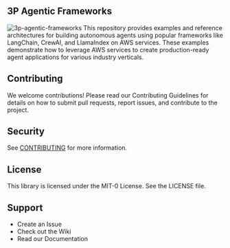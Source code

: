 ## 3P Agentic Frameworks
![3p-agentic-frameworks](assets/3p-agent-frameworks.png)
This repository provides examples and reference architectures for building autonomous agents using popular frameworks like LangChain, CrewAI, and LlamaIndex on AWS services. These examples demonstrate how to leverage AWS services to create production-ready agent applications for various industry verticals.

## Contributing
We welcome contributions! Please read our Contributing Guidelines for details on how to submit pull requests, report issues, and contribute to the project.

## Security

See [CONTRIBUTING](CONTRIBUTING.md#security-issue-notifications) for more information.

## License

This library is licensed under the MIT-0 License. See the LICENSE file.

## Support

- Create an Issue
- Check out the Wiki
- Read our Documentation